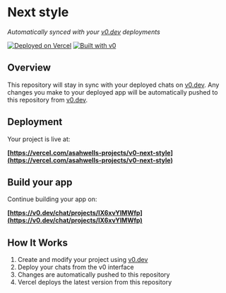 # Next style

*Automatically synced with your [v0.dev](https://v0.dev) deployments*

[![Deployed on Vercel](https://img.shields.io/badge/Deployed%20on-Vercel-black?style=for-the-badge&logo=vercel)](https://vercel.com/asahwells-projects/v0-next-style)
[![Built with v0](https://img.shields.io/badge/Built%20with-v0.dev-black?style=for-the-badge)](https://v0.dev/chat/projects/IX6xvYlMWfp)

## Overview

This repository will stay in sync with your deployed chats on [v0.dev](https://v0.dev).
Any changes you make to your deployed app will be automatically pushed to this repository from [v0.dev](https://v0.dev).

## Deployment

Your project is live at:

**[https://vercel.com/asahwells-projects/v0-next-style](https://vercel.com/asahwells-projects/v0-next-style)**

## Build your app

Continue building your app on:

**[https://v0.dev/chat/projects/IX6xvYlMWfp](https://v0.dev/chat/projects/IX6xvYlMWfp)**

## How It Works

1. Create and modify your project using [v0.dev](https://v0.dev)
2. Deploy your chats from the v0 interface
3. Changes are automatically pushed to this repository
4. Vercel deploys the latest version from this repository
